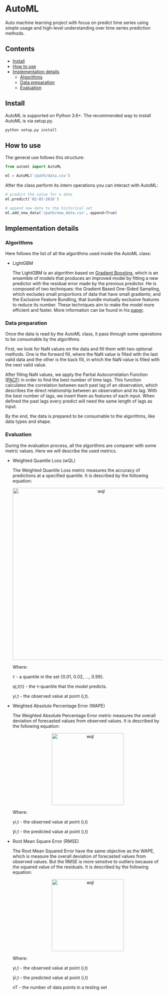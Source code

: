# AutoML

Auto machine learning project with focus on predict time series using simple usage and high-level understanding over time series prediction methods.

## Contents

- [Install](#install)
- [How to use](#how-to-use)
- [Implementation details](#implementation-details)
    - [Algorithms](#algorithms)
    - [Data preparation](#data-preparation)
    - [Evaluation](#evaluation)

## Install

AutoML is supported on Python 3.6+. The recommended way to install AutoML is via setup.py.

```bash
python setup.py install
```

## How to use

The general use follows this structure:

```python
from automl import AutoML

ml = AutoML('/path/data.csv')
```

After the class perform its intern operations you can interact with AutoML:

```python
# predict the value for a date
ml.predict('02-03-2016')

# append new data to the historical set
ml.add_new_data('/path/new_data.csv', append=True)
```

## Implementation details

### Algorithms

Here follows the list of all the algorithms used inside the AutoML class:

- LightGBM

    The LightGBM is an algorithm based on [Gradient Boosting](https://projecteuclid.org/euclid.aos/1013203451), which is an ensemble of models that produces an improved model by fitting a new predictor with the residual error made by the previous predictor. He is composed of two techniques: the Gradient Based One-Sided Sampling, which excludes small proportions of data that have small gradients; and the Exclusive Feature Bundling, that bundle mutually exclusive features to reduce its number. These techniques aim to make the model more efficient and faster. More information can be found in his [paper](https://dl.acm.org/doi/10.5555/3294996.3295074).

### Data preparation

Once the data is read by the AutoML class, it pass through some operations to be consumable by the algorithms.

First, we look for NaN values on the data and fill them with two optional methods. One is the forward fill, where the NaN value is filled with the last valid data and the other is the back fill, in which the NaN value is filled with the next valid value.

After filling NaN values, we apply the Partial Autocorrelation Function ([PACF](https://en.wikipedia.org/wiki/Partial_autocorrelation_function)) in order to find the best number of time lags. This function calculates the correlation between each past lag of an observation, which describes the direct relationship between an observation and its lag. With the best number of lags, we insert them as features of each input. When defined the past lags every predict will need the same length of lags as input.

By the end, the data is prepared to be consumable to the algorithms, like data types and shape.

### Evaluation

During the evaluation process, all the algorithms are comparer with some metric values. Here we will describe the used metrics.

- Weighted Quantile Loss (wQL)

    The Weighted Quantile Loss metric measures the accuracy of predictions
    at a specified quantile. It is described by the following equation:

    <div style="text-align:center">
    <img src="https://docs.aws.amazon.com/forecast/latest/dg/images/metrics-quantile-loss.png" alt="wql" width="550"/>
    </div>

    Where:

    τ - a quantile in the set {0.01, 0.02, ..., 0.99}.

    qi,t(τ) - the τ-quantile that the model predicts.

    yi,t - the observed value at point (i,t).

- Weighted Absolute Percentage Error (WAPE)

    The Weighted Absolute Percentage Error metric measures the overall
    deviation of forecasted values from observed values. It is described by the following equation:

    <div style="text-align:center">
    <img src="https://docs.aws.amazon.com/forecast/latest/dg/images/WAPE.png" alt="wql" width="230"/>
    </div>

    Where:

    yi,t - the observed value at point (i,t)

    ŷi,t - the predicted value at point (i,t)

- Root Mean Square Error (RMSE)

    The Root Mean Squared Error have the same objective as the WAPE, which is measure the overall
    deviation of forecasted values from observed values. But the RMSE is more sensitve to outliers because of the squared value of the residuals. It is described by the following equation:

    <div style="text-align:center">
    <img src="https://docs.aws.amazon.com/forecast/latest/dg/images/metrics-rmse.png" alt="wql" width="230"/>
    </div>

    Where:

    yi,t - the observed value at point (i,t)

    ŷi,t - the predicted value at point (i,t)

    nT - the number of data points in a testing set